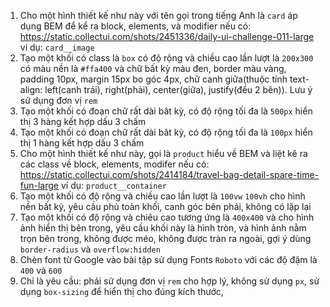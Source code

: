 1. Cho một hình thiết kế như này với tên gọi trong tiếng Anh là `card` áp dụng BEM để kể ra block, elements, và modifier nếu có: https://static.collectui.com/shots/2451336/daily-ui-challenge-011-large
   ví dụ: `card__image`
2. Tạo một khối có class là `box` có độ rộng và chiều cao lần lượt là `200x300` có màu nền là `#ffa400` và chữ bất kỳ màu đen, border màu vàng, padding 10px, margin 15px bo góc 4px, chữ canh giữa(thuộc tính text-align: left(canh trái), right(phải), center(giữa), justify(đều 2 bên)). Lưu ý sử dụng đơn vị `rem`
3. Tạo một khối có đoạn chữ rất dài bât kỳ, có độ rộng tối đa là `500px` hiển thị 3 hàng kết hợp dấu 3 chấm
4. Tạo một khối có đoạn chữ rất dài bât kỳ, có độ rộng tối đa là `100px` hiển thị 1 hàng kết hợp dấu 3 chấm
5. Cho một hình thiết kế như này, gọi là `product` hiểu về BEM và liệt kê ra các class về block, elements, modifer nếu có: https://static.collectui.com/shots/2414184/travel-bag-detail-spare-time-fun-large
   ví dụ: `product__container`
6. Tạo một khối có độ rộng và chiều cao lần lượt là `100vw` `100vh` cho hình nền bất kỳ, yêu cầu phủ toàn khối, canh góc bên phải, không có lặp lại
7. Tạo một khối có độ rộng và chiêu cao tương ứng là `400x400` và cho hình ảnh hiển thị bên trong, yêu cầu khối này là hình tròn, và hình ảnh nằm trọn bên trong, không được méo, không được tràn ra ngoài, gợi ý dùng `border-radius` và `overflow:hidden`
8. Chèn font từ Google vào bài tập sử dụng Fonts `Roboto` với các độ đậm là `400` và `600`
9. Chỉ là yêu cầu: phải sử dụng đơn vị `rem` cho hợp lý, không sử dụng `px`, sử dụng `box-sizing` để hiển thị cho đúng kích thước,

